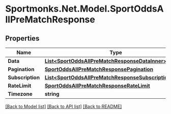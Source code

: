 # Sportmonks.Net.Model.SportOddsAllPreMatchResponse

## Properties

Name | Type | Description | Notes
------------ | ------------- | ------------- | -------------
**Data** | [**List&lt;SportOddsAllPreMatchResponseDataInner&gt;**](SportOddsAllPreMatchResponseDataInner.md) |  | [optional] 
**Pagination** | [**SportOddsAllPreMatchResponsePagination**](SportOddsAllPreMatchResponsePagination.md) |  | [optional] 
**Subscription** | [**List&lt;SportOddsAllPreMatchResponseSubscriptionInner&gt;**](SportOddsAllPreMatchResponseSubscriptionInner.md) |  | [optional] 
**RateLimit** | [**SportOddsAllPreMatchResponseRateLimit**](SportOddsAllPreMatchResponseRateLimit.md) |  | [optional] 
**Timezone** | **string** |  | [optional] 

[[Back to Model list]](../README.md#documentation-for-models) [[Back to API list]](../README.md#documentation-for-api-endpoints) [[Back to README]](../README.md)

